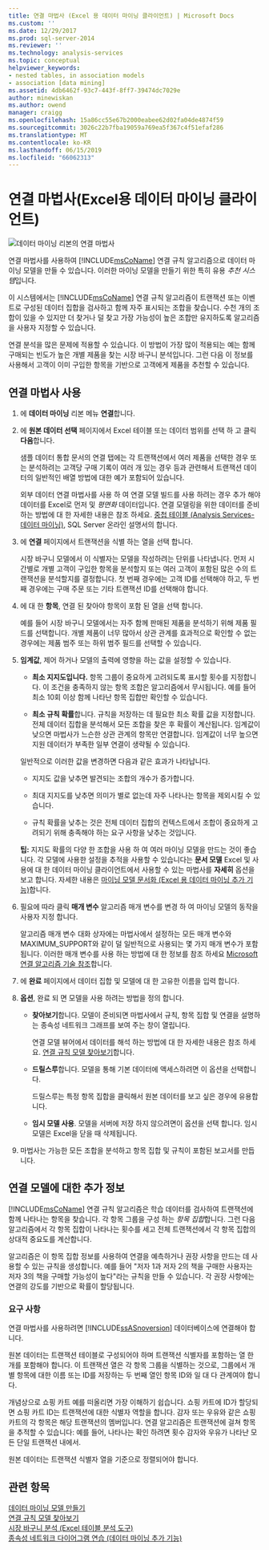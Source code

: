 ```yaml
---
title: 연결 마법사 (Excel 용 데이터 마이닝 클라이언트) | Microsoft Docs
ms.custom: ''
ms.date: 12/29/2017
ms.prod: sql-server-2014
ms.reviewer: ''
ms.technology: analysis-services
ms.topic: conceptual
helpviewer_keywords:
- nested tables, in association models
- association [data mining]
ms.assetid: 4db6462f-93c7-443f-8ff7-39474dc7029e
author: minewiskan
ms.author: owend
manager: craigg
ms.openlocfilehash: 15a86cc55e67b2000eabee62d02fa04de4874f59
ms.sourcegitcommit: 3026c22b7fba19059a769ea5f367c4f51efaf286
ms.translationtype: MT
ms.contentlocale: ko-KR
ms.lasthandoff: 06/15/2019
ms.locfileid: "66062313"
---
```

# <a name="associate-wizard-data-mining-client-for-excel"></a>연결 마법사(Excel용 데이터 마이닝 클라이언트)
  ![데이터 마이닝 리본의 연결 마법사](media/dmc-associate.gif "연결 데이터 마이닝 리본의 마법사")  
  
 연결 마법사를 사용하여 [!INCLUDE[msCoName](../includes/msconame-md.md)] 연결 규칙 알고리즘으로 데이터 마이닝 모델을 만들 수 있습니다. 이러한 마이닝 모델을 만들기 위한 특히 유용 *추천 시스템*입니다.  
  
 이 시스템에서는 [!INCLUDE[msCoName](../includes/msconame-md.md)] 연결 규칙 알고리즘이 트랜잭션 또는 이벤트로 구성된 데이터 집합을 검사하고 함께 자주 표시되는 조합을 찾습니다. 수천 개의 조합이 있을 수 있지만 더 찾거나 덜 찾고 가장 가능성이 높은 조합만 유지하도록 알고리즘을 사용자 지정할 수 있습니다.  
  
 연결 분석을 많은 문제에 적용할 수 있습니다. 이 방법이 가장 많이 적용되는 예는 함께 구매되는 빈도가 높은 개별 제품을 찾는 시장 바구니 분석입니다. 그런 다음 이 정보를 사용해서 고객이 이미 구입한 항목을 기반으로 고객에게 제품을 추천할 수 있습니다.  
  
## <a name="using-the-associate-wizard"></a>연결 마법사 사용  
  
1.  에 **데이터 마이닝** 리본 메뉴 **연결**합니다.  
  
2.  에 **원본 데이터 선택** 페이지에서 Excel 테이블 또는 데이터 범위를 선택 하 고 클릭 **다음**합니다.  
  
     샘플 데이터 통합 문서의 연결 탭에는 각 트랜잭션에서 여러 제품을 선택한 경우 또는 분석하려는 고객당 구매 기록이 여러 개 있는 경우 등과 관련해서 트랜잭션 데이터의 일반적인 배열 방법에 대한 예가 포함되어 있습니다.  
  
     외부 데이터 연결 마법사를 사용 하 여 연결 모델 빌드를 사용 하려는 경우 추가 해야 데이터를 Excel로 먼저 및 *평면화* 데이터입니다. 연결 모델링을 위한 데이터를 준비 하는 방법에 대 한 자세한 내용은 참조 하세요. [중첩 테이블 &#40;Analysis Services-데이터 마이닝&#41;](data-mining/nested-tables-analysis-services-data-mining.md), SQL Server 온라인 설명서의 합니다.  
  
3.  에 **연결** 페이지에서 트랜잭션을 식별 하는 열을 선택 합니다.  
  
     시장 바구니 모델에서 이 식별자는 모델을 작성하려는 단위를 나타냅니다. 먼저 시간별로 개별 고객이 구입한 항목을 분석할지 또는 여러 고객이 포함된 많은 수의 트랜잭션을 분석할지를 결정합니다. 첫 번째 경우에는 고객 ID를 선택해야 하고, 두 번째 경우에는 구매 주문 또는 기타 트랜잭션 ID를 선택해야 합니다.  
  
4.  에 대 한 **항목**, 연결 된 찾아야 항목이 포함 된 열을 선택 합니다.  
  
     예를 들어 시장 바구니 모델에서는 자주 함께 판매된 제품을 분석하기 위해 제품 필드를 선택합니다. 개별 제품이 너무 많아서 상관 관계를 효과적으로 확인할 수 없는 경우에는 제품 범주 또는 하위 범주 필드를 선택할 수 있습니다.  
  
5.  **임계값**, 제어 하거나 모델의 출력에 영향을 하는 값을 설정할 수 있습니다.  
  
    -   **최소 지지도입니다.** 항목 그룹이 중요하게 고려되도록 표시할 횟수를 지정합니다. 이 조건을 충족하지 않는 항목 조합은 알고리즘에서 무시됩니다. 예를 들어 최소 10회 이상 함께 나타난 항목 집합만 확인할 수 있습니다.  
  
    -   **최소 규칙 확률**합니다. 규칙을 저장하는 데 필요한 최소 확률 값을 지정합니다. 전체 데이터 집합을 분석해서 모든 조합을 찾은 후 확률이 계산됩니다. 임계값이 낮으면 마법사가 느슨한 상관 관계의 항목만 연결합니다. 임계값이 너무 높으면 지원 데이터가 부족한 일부 연결이 생략될 수 있습니다.  
  
     일반적으로 이러한 값을 변경하면 다음과 같은 효과가 나타납니다.  
  
    -   지지도 값을 낮추면 발견되는 조합의 개수가 증가합니다.  
  
    -   최대 지지도를 낮추면 의미가 별로 없는데 자주 나타나는 항목을 제외시킬 수 있습니다.  
  
    -   규칙 확률을 낮추는 것은 전체 데이터 집합의 컨텍스트에서 조합이 중요하게 고려되기 위해 충족해야 하는 요구 사항을 낮추는 것입니다.  
  
     **팁:** 지지도 확률의 다양 한 조합을 사용 하 여 여러 마이닝 모델을 만드는 것이 좋습니다. 각 모델에 사용한 설정을 추적을 사용할 수 있습니다는 **문서 모델** Excel 및 사용에 대 한 데이터 마이닝 클라이언트에서 사용할 수 있는 마법사를 **자세히** 옵션을 보고 합니다. 자세한 내용은 [마이닝 모델 문서화 &#40;Excel 용 데이터 마이닝 추가 기능&#41;](documenting-mining-models-data-mining-add-ins-for-excel.md)합니다.  
  
6.  필요에 따라 클릭 **매개 변수** 알고리즘 매개 변수를 변경 하 여 마이닝 모델의 동작을 사용자 지정 합니다.  
  
     알고리즘 매개 변수 대화 상자에는 마법사에서 설정하는 모든 매개 변수와 MAXIMUM_SUPPORT와 같이 덜 일반적으로 사용되는 몇 가지 매개 변수가 포함됩니다. 이러한 매개 변수를 사용 하는 방법에 대 한 정보를 참조 하세요 [Microsoft 연결 알고리즘 기술 참조](data-mining/microsoft-association-algorithm-technical-reference.md)합니다.  
  
7.  에 **완료** 페이지에서 데이터 집합 및 모델에 대 한 고유한 이름을 입력 합니다.  
  
8.  **옵션**, 완료 되 면 모델을 사용 하려는 방법을 정의 합니다.  
  
    -   **찾아보기**합니다.  모델이 준비되면 마법사에서 규칙, 항목 집합 및 연결을 설명하는 종속성 네트워크 그래프를 보여 주는 창이 열립니다.  
  
         연결 모델 뷰어에서 데이터를 해석 하는 방법에 대 한 자세한 내용은 참조 하세요. [연결 규칙 모델 찾아보기](browsing-an-association-rules-model.md)합니다.  
  
    -   **드릴스루**합니다. 모델을 통해 기본 데이터에 액세스하려면 이 옵션을 선택합니다.  
  
         드릴스루는 특정 항목 집합을 클릭해서 원본 데이터를 보고 싶은 경우에 유용합니다.  
  
    -   **임시 모델 사용**. 모델을 서버에 저장 하지 않으려면이 옵션을 선택 합니다. 임시 모델은 Excel을 닫을 때 삭제됩니다.  
  
9. 마법사는 가능한 모든 조합을 분석하고 항목 집합 및 규칙이 포함된 보고서를 만듭니다.  
  
## <a name="more-about-association-models"></a>연결 모델에 대한 추가 정보  
 [!INCLUDE[msCoName](../includes/msconame-md.md)] 연결 규칙 알고리즘은 학습 데이터를 검사하여 트랜잭션에 함께 나타나는 항목을 찾습니다. 각 항목 그룹을 구성 하는 *항목 집합*합니다. 그런 다음 알고리즘에서 각 항목 집합이 나타나는 횟수를 세고 전체 트랜잭션에서 각 항목 집합의 상대적 중요도를 계산합니다.  
  
 알고리즘은 이 항목 집합 정보를 사용하여 연결을 예측하거나 권장 사항을 만드는 데 사용할 수 있는 규칙을 생성합니다. 예를 들어 "저자 1과 저자 2의 책을 구매한 사용자는 저자 3의 책을 구매할 가능성이 높다"라는 규칙을 만들 수 있습니다. 각 권장 사항에는 연결의 강도를 기반으로 확률이 할당됩니다.  
  
### <a name="requirements"></a>요구 사항  
 연결 마법사를 사용하려면 [!INCLUDE[ssASnoversion](../includes/ssasnoversion-md.md)] 데이터베이스에 연결해야 합니다.  
  
 원본 데이터는 트랜잭션 테이블로 구성되어야 하며 트랜잭션 식별자를 포함하는 열 한 개를 포함해야 합니다. 이 트랜잭션 열은 각 항목 그룹을 식별하는 것으로, 그룹에서 개별 항목에 대한 이름 또는 ID를 저장하는 두 번째 열인 항목 ID와 일 대 다 관계여야 합니다.  
  
 개념상으로 쇼핑 카트 예를 떠올리면 가장 이해하기 쉽습니다. 쇼핑 카트에 ID가 할당되면 쇼핑 카트 ID는 트랜잭션에 대한 식별자 역할을 합니다. 감자 또는 우유와 같은 쇼핑 카트의 각 항목은 해당 트랜잭션의 멤버입니다. 연결 알고리즘은 트랜잭션에 걸쳐 항목을 추적할 수 있습니다: 예를 들어, 나타나는 확인 하려면 횟수 감자와 우유가 나타난 모든 단일 트랜잭션 내에서.  
  
 원본 데이터는 트랜잭션 식별자 열을 기준으로 정렬되어야 합니다.  
  
## <a name="see-also"></a>관련 항목  
 [데이터 마이닝 모델 만들기](creating-a-data-mining-model.md)   
 [연결 규칙 모델 찾아보기](browsing-an-association-rules-model.md)   
 [시장 바구니 분석 &#40;Excel 테이블 분석 도구&#41;](shopping-basket-analysis-table-analysistools-for-excel.md)   
 [종속성 네트워크 다이어그램 연습 &#40;데이터 마이닝 추가 기능&#41;](dependency-network-diagram-walkthrough-data-mining-add-ins.md)  
  
  
